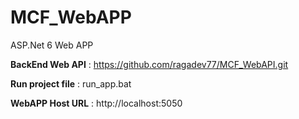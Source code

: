 # MCF_WebAPP
ASP.Net 6 Web APP

**BackEnd Web API** : https://github.com/ragadev77/MCF_WebAPI.git

**Run project file** : run_app.bat

**WebAPP Host URL** : http://localhost:5050

